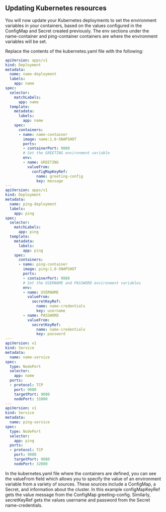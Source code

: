 ## Updating Kubernetes resources

You will now update your Kubernetes deployments to set the environment variables in your containers, based on the values configured in the ConfigMap and Secret created previously. The env sections under the name-container and ping-container containers are where the environment variables will be set.

Replace the contents of the kubernetes.yaml file with the following:

```yaml
apiVersion: apps/v1
kind: Deployment
metadata:
  name: name-deployment
  labels:
    app: name
spec:
  selector:
    matchLabels:
      app: name
  template:
    metadata:
      labels:
        app: name
    spec:
      containers:
      - name: name-container
        image: name:1.0-SNAPSHOT
        ports:
        - containerPort: 9080
        # Set the GREETING environment variable
        env:
        - name: GREETING
          valueFrom:
            configMapKeyRef:
              name: greeting-config
              key: message
---
apiVersion: apps/v1
kind: Deployment
metadata:
  name: ping-deployment
  labels:
    app: ping
spec:
  selector:
    matchLabels:
      app: ping
  template:
    metadata:
      labels:
        app: ping
    spec:
      containers:
      - name: ping-container
        image: ping:1.0-SNAPSHOT
        ports:
        - containerPort: 9080
        # Set the USERNAME and PASSWORD environment variables
        env:
        - name: USERNAME
          valueFrom:
            secretKeyRef:
              name: name-credentials
              key: username
        - name: PASSWORD
          valueFrom:
            secretKeyRef:
              name: name-credentials
              key: password
---
apiVersion: v1
kind: Service
metadata:
  name: name-service
spec:
  type: NodePort
  selector:
    app: name
  ports:
  - protocol: TCP
    port: 9080
    targetPort: 9080
    nodePort: 31000
---
apiVersion: v1
kind: Service
metadata:
  name: ping-service
spec:
  type: NodePort
  selector:
    app: ping
  ports:
  - protocol: TCP
    port: 9080
    targetPort: 9080
    nodePort: 32000
```

In the kubernetes.yaml file where the containers are defined, you can see the valueFrom field which allows you to specify the value of an environment variable from a variety of sources. These sources include a ConfigMap, a Secret, and information about the cluster. In this example configMapKeyRef gets the value message from the ConfigMap greeting-config. Similarly, secretKeyRef gets the values username and password from the Secret name-credentials.
